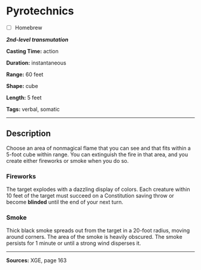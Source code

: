 # Pyrotechnics

- [ ] Homebrew

***2nd-level transmutation***

**Casting Time:** action

**Duration:** instantaneous

**Range:** 60 feet

**Shape:** cube

**Length:** 5 feet

**Tags:** verbal, somatic

---

## Description
Choose an area of nonmagical flame that you can see and that fits within a 5-foot cube within range.
You can extinguish the fire in that area, and you create either fireworks or smoke when you do so.

### Fireworks
The target explodes with a dazzling display of colors.
Each creature within 10 feet of the target must succeed on a Constitution saving throw or become **blinded** until the end of your next turn.

### Smoke
Thick black smoke spreads out from the target in a 20-foot radius, moving around corners.
The area of the smoke is heavily obscured.
The smoke persists for 1 minute or until a strong wind disperses it.

---

**Sources:** XGE, page 163

